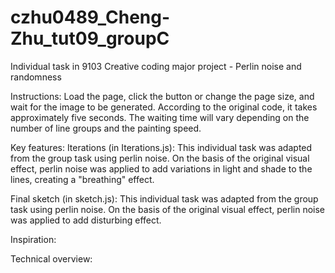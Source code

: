 # czhu0489_Cheng-Zhu_tut09_groupC
Individual task in 9103 Creative coding major project - Perlin noise and randomness

Instructions:
Load the page, click the button or change the page size, and wait for the image to be generated. According to the original code, it takes approximately five seconds. The waiting time will vary depending on the number of line groups and the painting speed.

Key features:
Iterations (in Iterations.js): This individual task was adapted from the group task using perlin noise. On the basis of the original visual effect, perlin noise was applied to add variations in light and shade to the lines, creating a "breathing" effect.

Final sketch (in sketch.js): This individual task was adapted from the group task using perlin noise. On the basis of the original visual effect, perlin noise was applied to add disturbing effect.

Inspiration:


Technical overview:
